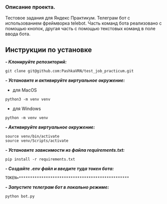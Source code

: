 ### Опиcание проекта.
Тестовое задания для Яндекс Практикум.
Телеграм бот с использованием фреймворка telebot.
Часть команд бота реализовано с помощью кнопок, другая часть с помощью текстовых команд в поле ввода бота.

## Инструкции по установке
***- Клонируйте репозиторий:***
```
git clone git@github.com:PashkaVRN/test_job_practicum.git
```

***- Установите и активируйте виртуальное окружение:***
- для MacOS
```
python3 -m venv venv
```
- для Windows
```
python -m venv venv
```
***- Активируйте виртуальное окружение:***
```
source venv/bin/activate
source venv/Scripts/activate
```

***- Установите зависимости из файла requirements.txt:***
```
pip install -r requirements.txt
```

***- Создайте .env файл и введите туда токен бота:*** 
```
TOKEN=*************************************************
```

***- Запустите телеграм бот в локально режиме:***
```
python bot.py
```



